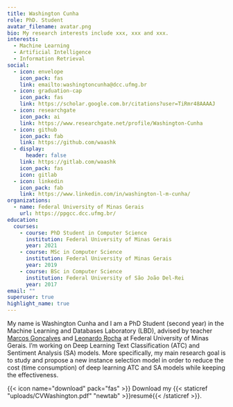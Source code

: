 ```yaml
---
title: Washington Cunha
role: PhD. Student
avatar_filename: avatar.png
bio: My research interests include xxx, xxx and xxx.
interests:
  - Machine Learning
  - Artificial Intelligence
  - Information Retrieval
social:
  - icon: envelope
    icon_pack: fas
    link: emailto:washingtoncunha@dcc.ufmg.br
  - icon: graduation-cap
    icon_pack: fas
    link: https://scholar.google.com.br/citations?user=TiRmr48AAAAJ
  - icon: researchgate
    icon_pack: ai
    link: https://www.researchgate.net/profile/Washington-Cunha
  - icon: github
    icon_pack: fab
    link: https://github.com/waashk
  - display:
      header: false
    link: https://gitlab.com/waashk
    icon_pack: fas
    icon: gitlab
  - icon: linkedin
    icon_pack: fab
    link: https://www.linkedin.com/in/washington-l-m-cunha/
organizations:
  - name: Federal University of Minas Gerais
    url: https://ppgcc.dcc.ufmg.br/
education:
  courses:
    - course: PhD Student in Computer Science
      institution: Federal University of Minas Gerais
      year: 2021
    - course: MSc in Computer Science
      institution: Federal University of Minas Gerais
      year: 2019
    - course: BSc in Computer Science
      institution: Federal University of São João Del-Rei
      year: 2017
email: ""
superuser: true
highlight_name: true
---
```

My name is Washington Cunha and I am a PhD Student (second year) in the Machine Learning and Databases Laboratory (LBD), advised by teacher [Marcos Goncalves](https://scholar.google.com.br/citations?user=IStCGaoAAAAJ)  and [Leonardo Rocha](https://scholar.google.com.br/citations?user=P3m8CaIAAAAJ) at Federal University of Minas Gerais. I’m working on Deep Learning Text Classification (ATC) and Sentiment Analysis (SA) models. More specifically, my main research goal is to study and propose a new instance selection model in order to reduce the cost (time consumption) of deep learning ATC and SA models while keeping the effectiveness.

{{< icon name="download" pack="fas" >}} Download my {{< staticref "uploads/CVWashington.pdf" "newtab" >}}resumé{{< /staticref >}}.